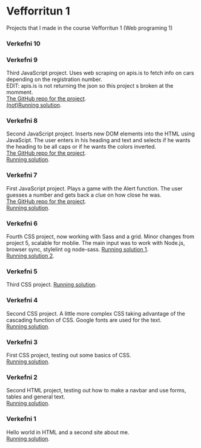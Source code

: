 # Vefforritun 1

Projects that I made in the course Vefforritun 1 (Web programing 1)

### Verkefni 10

### Verkefni 9

Third JavaScript project. Uses web scraping on apis.is to fetch info on cars depending on the registration number.  
EDIT: apis.is is not returning the json so this project s broken at the momment.  
[The GitHub repo for the project](https://github.com/jonnigs/Vefforritun-1-Verkefni-9).  
[(not)Running solution](https://notendur.hi.is/~jgs7/vefforritun/verkefni9/).

### Verkefni 8

Second JavaScript project. Inserts new DOM elements into the HTML using JavaScipt. The user enters in his heading and text and selects if he wants the heading to be all caps or if he wants the colors inverted.  
[The GitHub repo for the project](https://github.com/jonnigs/Vefforritun-1-Verkefni-8).  
[Running solution](https://notendur.hi.is/~jgs7/vefforritun/verkefni8/).

### Verkefni 7

First JavaScript project. Plays a game with the Alert function. The user guesses a number and gets back a clue on how close he was.  
[The GitHub repo for the project](https://github.com/jonnigs/Vefforritun-1-Verkefni-7).  
[Running solution](https://notendur.hi.is/~jgs7/vefforritun/verkefni7/).

### Verkefni 6

Fourth CSS project, now working with Sass and a grid. Minor changes from project 5, scalable for moblie. The main input was to work with Node.js, browser sync, stylelint og node-sass.
[Running solution 1](https://notendur.hi.is/~jgs7/vefforritun/verkefni6/).  
[Running solution 2](https://notendur.hi.is/~jgs7/vefforritun/verkefni6/page.html).

### Verkefni 5

Third CSS project.
[Running solution](https://notendur.hi.is/~jgs7/vefforritun/verkefni5/).

### Verkefni 4

Second CSS project. A little more complex CSS taking advantage of the cascading function of CSS. Google fonts are used for the text.  
[Running solution](https://notendur.hi.is/~jgs7/vefforritun/verkefni4/).

### Verkefni 3

First CSS project, testing out some basics of CSS.  
[Running solution](https://notendur.hi.is/~jgs7/vefforritun/verkefni3/).

### Verkefni 2

Second HTML project, testing out how to make a navbar and use forms, tables and general text.  
[Running solution](https://notendur.hi.is/~jgs7/vefforritun/verkefni2/).

### Verkefni 1

Hello world in HTML and a second site about me.  
[Running solution](https://notendur.hi.is/~jgs7/vefforritun/verkefni1/).
